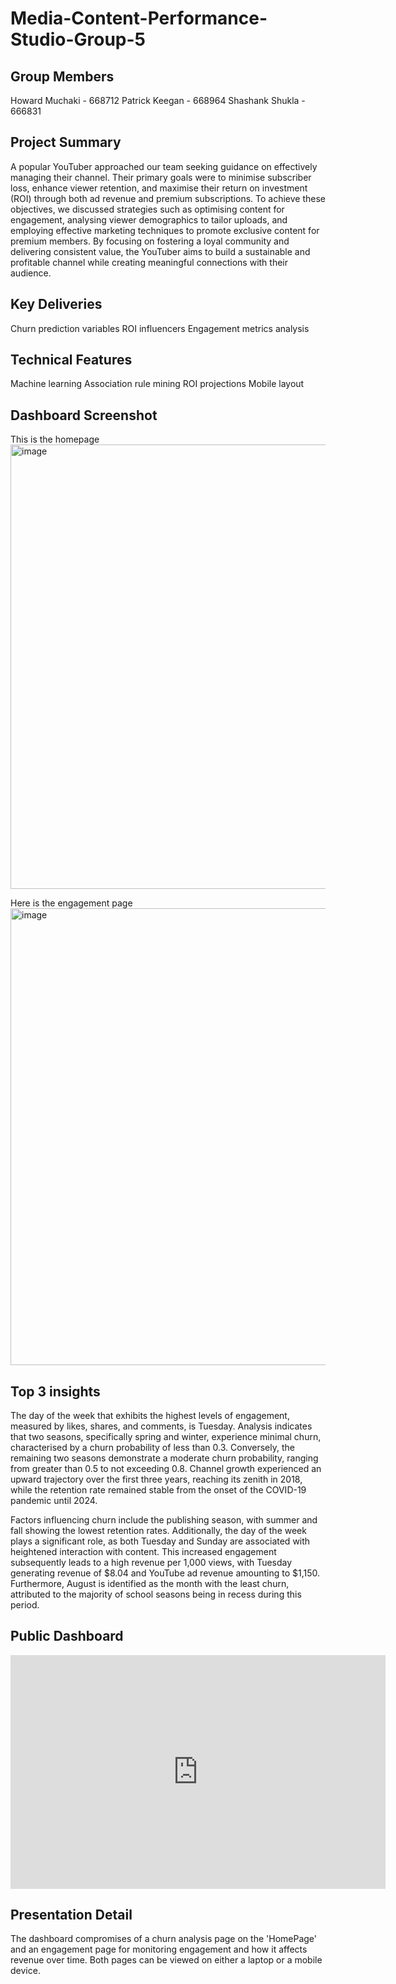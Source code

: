 # Media-Content-Performance-Studio-Group-5
## Group Members
Howard Muchaki - 668712
Patrick Keegan - 668964
Shashank Shukla - 666831

## Project Summary
A popular YouTuber approached our team seeking guidance on effectively managing their channel. Their primary goals were to minimise subscriber loss, enhance viewer retention, and maximise their return on investment (ROI) through both ad revenue and premium subscriptions. To achieve these objectives, we discussed strategies such as optimising content for engagement, analysing viewer demographics to tailor uploads, and employing effective marketing techniques to promote exclusive content for premium members. By focusing on fostering a loyal community and delivering consistent value, the YouTuber aims to build a sustainable and profitable channel while creating meaningful connections with their audience.

## Key Deliveries
Churn prediction variables
ROI influencers
Engagement metrics analysis

## Technical Features
Machine learning 
Association rule mining
ROI projections
Mobile layout

## Dashboard Screenshot
This is the homepage
<img width="1281" height="711" alt="image" src="https://github.com/user-attachments/assets/6b1d472c-f185-4ae5-936f-46c0d2c9bc1e" />


Here is the engagement page
<img width="1291" height="731" alt="image" src="https://github.com/user-attachments/assets/c5855dbb-9158-43d0-9435-ce076cc6da53" />

## Top 3 insights
The day of the week that exhibits the highest levels of engagement, measured by likes, shares, and comments, is Tuesday. Analysis indicates that two seasons, specifically spring and winter, experience minimal churn, characterised by a churn probability of less than 0.3. Conversely, the remaining two seasons demonstrate a moderate churn probability, ranging from greater than 0.5 to not exceeding 0.8. Channel growth experienced an upward trajectory over the first three years, reaching its zenith in 2018, while the retention rate remained stable from the onset of the COVID-19 pandemic until 2024.

Factors influencing churn include the publishing season, with summer and fall showing the lowest retention rates. Additionally, the day of the week plays a significant role, as both Tuesday and Sunday are associated with heightened interaction with content. This increased engagement subsequently leads to a high revenue per 1,000 views, with Tuesday generating revenue of $8.04 and YouTube ad revenue amounting to $1,150. Furthermore, August is identified as the month with the least churn, attributed to the majority of school seasons being in recess during this period.




## Public Dashboard
<iframe title="Project dashboard" width="600" height="373.5" src="https://app.powerbi.com/view?r=eyJrIjoiMmUwZWIwNzktMTlmYy00N2VlLWFiNWMtMGI3MzExZDNhMjY5IiwidCI6IjE2ZDgzZWU2LTI1NGEtNDY5ZC1hNmNjLTU0ZTJjYTIzMTNlNyIsImMiOjh9" frameborder="0" allowFullScreen="true"></iframe>

## Presentation Detail
The dashboard compromises of a churn analysis page on the 'HomePage' and an engagement page for monitoring engagement and how it affects revenue over time. Both pages can be viewed on either a laptop or a mobile device.
